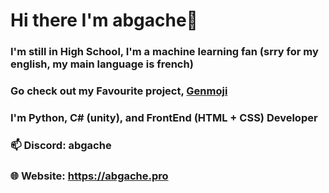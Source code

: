 # Hi there I'm abgache👋
### I'm still in High School, I'm a machine learning fan (srry for my english, my main language is french)  
### Go check out my Favourite project, [Genmoji](https://github.com/abgache/Genmoji)  
### I'm Python, C# (unity), and FrontEnd (HTML + CSS) Developer  
### 📫 Discord: abgache  
### 🌐 Website: https://abgache.pro  
